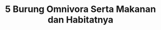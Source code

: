 ---
layout: post
title: "5 Burung Omnivora Serta Makanan dan Habitatnya"
categories: [Tips Burung]
---